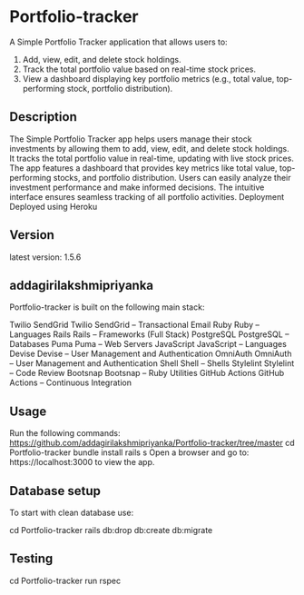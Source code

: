 # Portfolio-tracker
A Simple Portfolio Tracker application that allows users to:
1. Add, view, edit, and delete stock holdings.
2. Track the total portfolio value based on real-time stock prices.
3. View a dashboard displaying key portfolio metrics (e.g., total value,
top-performing stock, portfolio distribution).

## Description

The Simple Portfolio Tracker app helps users manage their stock investments by allowing them to add, view, edit, and delete stock holdings. It tracks the total 
portfolio value in real-time, updating with live stock prices. The app features a dashboard that provides key metrics like total value, top-performing stocks, and 
portfolio distribution. Users can easily analyze their investment performance and make informed decisions. The intuitive interface ensures seamless tracking of 
all portfolio activities.
Deployment
Deployed using Heroku

## Version
latest version: 1.5.6

## addagirilakshmipriyanka
Portfolio-tracker is built on the following main stack:

Twilio SendGrid Twilio SendGrid – Transactional Email
Ruby Ruby – Languages
Rails Rails – Frameworks (Full Stack)
PostgreSQL PostgreSQL – Databases
Puma Puma – Web Servers
JavaScript JavaScript – Languages
Devise Devise – User Management and Authentication
OmniAuth OmniAuth – User Management and Authentication
Shell Shell – Shells
Stylelint Stylelint – Code Review
Bootsnap Bootsnap – Ruby Utilities
GitHub Actions GitHub Actions – Continuous Integration

## Usage
Run the following commands:
https://github.com/addagirilakshmipriyanka/Portfolio-tracker/tree/master
cd Portfolio-tracker
bundle install
rails s
Open a browser and go to: https://localhost:3000 to view the app.

## Database setup
To start with clean database use:

cd Portfolio-tracker
rails db:drop db:create db:migrate

## Testing
cd Portfolio-tracker
run rspec

